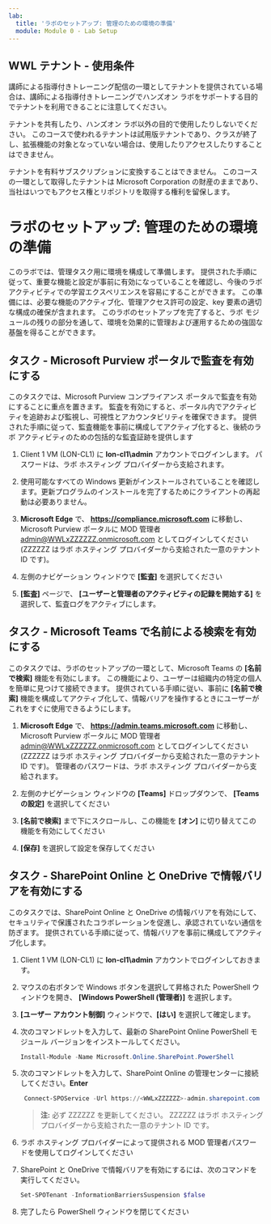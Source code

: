 ```yaml
---
lab:
  title: 'ラボのセットアップ: 管理のための環境の準備'
  module: Module 0 - Lab Setup
---
```


## WWL テナント - 使用条件

講師による指導付きトレーニング配信の一環としてテナントを提供されている場合は、講師による指導付きトレーニングでハンズオン ラボをサポートする目的でテナントを利用できることに注意してください。

テナントを共有したり、ハンズオン ラボ以外の目的で使用したりしないでください。 このコースで使われるテナントは試用版テナントであり、クラスが終了し、拡張機能の対象となっていない場合は、使用したりアクセスしたりすることはできません。

テナントを有料サブスクリプションに変換することはできません。 このコースの一環として取得したテナントは Microsoft Corporation の財産のままであり、当社はいつでもアクセス権とリポジトリを取得する権利を留保します。

# ラボのセットアップ: 管理のための環境の準備

このラボでは、管理タスク用に環境を構成して準備します。 提供された手順に従って、重要な機能と設定が事前に有効になっていることを確認し、今後のラボ アクティビティでの学習エクスペリエンスを容易にすることができます。 この準備には、必要な機能のアクティブ化、管理アクセス許可の設定、key 要素の適切な構成の確保が含まれます。 このラボのセットアップを完了すると、ラボ モジュールの残りの部分を通して、環境を効果的に管理および運用するための強固な基盤を得ることができます。

## タスク - Microsoft Purview ポータルで監査を有効にする

このタスクでは、Microsoft Purview コンプライアンス ポータルで監査を有効にすることに重点を置きます。 監査を有効にすると、ポータル内でアクティビティを追跡および監視し、可視性とアカウンタビリティを確保できます。 提供された手順に従って、監査機能を事前に構成してアクティブ化すると、後続のラボ アクティビティのための包括的な監査証跡を提供します

1. Client 1 VM (LON-CL1) に **lon-cl1\admin** アカウントでログインします。 パスワードは、ラボ ホスティング プロバイダーから支給されます。

1. 使用可能なすべての Windows 更新がインストールされていることを確認します。更新プログラムのインストールを完了するためにクライアントの再起動は必要ありません。

1. **Microsoft Edge** で、 **https://compliance.microsoft.com** に移動し、Microsoft Purview ポータルに MOD 管理者 admin@WWLxZZZZZZ.onmicrosoft.com としてログインしてください (ZZZZZZ はラボ ホスティング プロバイダーから支給された一意のテナント ID です)。

1. 左側のナビゲーション ウィンドウで **[監査]** を選択してください

1. **[監査]** ページで、 **[ユーザーと管理者のアクティビティの記録を開始する]** を選択して、監査ログをアクティブにします。

## タスク - Microsoft Teams で名前による検索を有効にする

このタスクでは、ラボのセットアップの一環として、Microsoft Teams の **[名前で検索]** 機能を有効にします。 この機能により、ユーザーは組織内の特定の個人を簡単に見つけて接続できます。 提供されている手順に従い、事前に **[名前で検索]** 機能を構成してアクティブ化して、情報バリアを操作するときにユーザーがこれをすぐに使用できるようにします。

1. **Microsoft Edge** で、 **https://admin.teams.microsoft.com** に移動し、Microsoft Purview ポータルに MOD 管理者 admin@WWLxZZZZZZ.onmicrosoft.com としてログインしてください (ZZZZZZ はラボ ホスティング プロバイダーから支給された一意のテナント ID です)。 管理者のパスワードは、ラボ ホスティング プロバイダーから支給されます。

1. 左側のナビゲーション ウィンドウの **[Teams]** ドロップダウンで、 **[Teams の設定]** を選択してください

1. **[名前で検索]** まで下にスクロールし、この機能を **[オン]** に切り替えてこの機能を有効にしてください

1. **[保存]** を選択して設定を保存してください

## タスク - SharePoint Online と OneDrive で情報バリアを有効にする

このタスクでは、SharePoint Online と OneDrive の情報バリアを有効にして、セキュリティで保護されたコラボレーションを促進し、承認されていない通信を防ぎます。 提供されている手順に従って、情報バリアを事前に構成してアクティブ化します。

1. Client 1 VM (LON-CL1) に **lon-cl1\admin** アカウントでログインしておきます。

1. マウスの右ボタンで Windows ボタンを選択して昇格された PowerShell ウィンドウを開き、 **[Windows PowerShell (管理者)]** を選択します。

1. **[ユーザー アカウント制御]** ウィンドウで、**[はい]** を選択して確定します。

1. 次のコマンドレットを入力して、最新の SharePoint Online PowerShell モジュール バージョンをインストールしてください。

    ```powershell
    Install-Module -Name Microsoft.Online.SharePoint.PowerShell
    ```

1. 次のコマンドレットを入力して、SharePoint Online の管理センターに接続してください。**Enter**

    ```powershell
     Connect-SPOService -Url https://<WWLxZZZZZZ>-admin.sharepoint.com -Credential admin@<WWLxZZZZZZ>.onmicrosoft.com
    ```

    >**注:** 必ず ZZZZZZ を更新してください。 ZZZZZZ はラボ ホスティング プロバイダーから支給された一意のテナント ID です。

1. ラボ ホスティング プロバイダーによって提供される MOD 管理者パスワードを使用してログインしてください

1. SharePoint と OneDrive で情報バリアを有効にするには、次のコマンドを実行してください。

    ```powershell
    Set-SPOTenant -InformationBarriersSuspension $false
    ```

1. 完了したら PowerShell ウィンドウを閉じてください